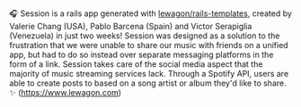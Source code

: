 🎧 Session is a rails app generated with [lewagon/rails-templates](https://github.com/lewagon/rails-templates), created by Valerie Chang (USA), Pablo Barcena (Spain) and Victor Serapiglia (Venezuela) in just two weeks! Session was designed as a solution to the frustration that we were unable to share our music with friends on a unified app, but had to do so instead over separate messaging platforms in the form of a link. Session takes care of the social media aspect that the majority of music streaming services lack. Through a Spotify API, users are able to create posts to based on a song artist or album they'd like to share. ✨
(https://www.lewagon.com) 
